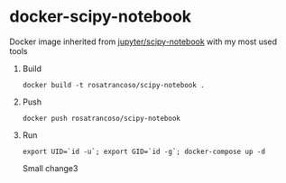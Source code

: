 
# docker-scipy-notebook

Docker image inherited from [jupyter/scipy-notebook](https://github.com/jupyter/docker-stacks/tree/master/scipy-notebook) with my most used tools


1. Build

    `docker build -t rosatrancoso/scipy-notebook .`

2. Push

    `docker push rosatrancoso/scipy-notebook`

3. Run

    ```export UID=`id -u`; export GID=`id -g`; docker-compose up -d```
    
    Small change3






